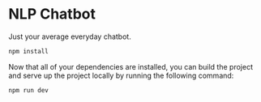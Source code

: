# NLP Chatbot

Just your average everyday chatbot.

```sh
npm install
```

Now that all of your dependencies are installed, you can build the project and serve up the project locally by running the following command:

```sh
npm run dev
```

